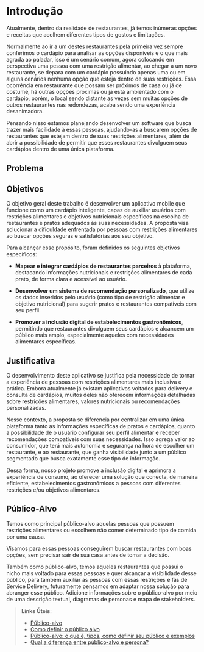 # Introdução

Atualmente, dentro da realidade de restaurantes, já temos inúmeras opções e receitas que acolhem diferentes tipos de gostos e limitações. 

Normalmente ao ir a um destes restaurantes pela primeira vez sempre conferimos o cardápio para analisar as opções disponíveis e o que mais agrada ao paladar, isso é um cenário comum, agora colocando em perspectiva uma pessoa com uma restrição alimentar, ao chegar a um novo restaurante, se depara com um cardápio possuindo apenas uma ou em alguns cenários nenhuma opção que esteja dentro de suas restrições. Essa ocorrência em restaurante que possam ser próximos de casa ou já de costume, há outras opções próximas ou já está ambientado com o cardápio, porém, o local sendo distante as vezes sem muitas opções de outros restaurantes nas redondezas, acaba sendo uma experiência desanimadora.  

Pensando nisso estamos planejando desenvolver um software que busca trazer mais facilidade à essas pessoas, ajudando-as a buscarem opções de restaurantes que estejam dentro de suas restrições alimentares, além de abrir a possibilidade de permitir que esses restaurantes divulguem seus cardápios dentro de uma única plataforma. 

## Problema

## Objetivos

O objetivo geral deste trabalho é desenvolver um aplicativo mobile que funcione como um cardápio inteligente, capaz de auxiliar usuários com restrições alimentares e objetivos nutricionais específicos na escolha de restaurantes e pratos adequados às suas necessidades. A proposta visa solucionar a dificuldade enfrentada por pessoas com restrições alimentares ao buscar opções seguras e satisfatórias aos seu objetivo. 

Para alcançar esse propósito, foram definidos os seguintes objetivos específicos: 

- **Mapear e integrar cardápios de restaurantes parceiros** à plataforma, destacando informações nutricionais e restrições alimentares de cada prato, de forma clara e acessível ao usuário. 

- **Desenvolver um sistema de recomendação personalizado**, que utilize os dados inseridos pelo usuário (como tipo de restrição alimentar e objetivo nutricional) para sugerir pratos e restaurantes compatíveis com seu perfil. 

- **Promover a inclusão digital de estabelecimentos gastronômicos**, permitindo que restaurantes divulguem seus cardápios e alcancem um público mais amplo, especialmente aqueles com necessidades alimentares específicas.
  
## Justificativa

O desenvolvimento deste aplicativo se justifica pela necessidade de tornar a experiência de pessoas com restrições alimentares mais inclusiva e prática. Embora atualmente já existam aplicativos voltados para delivery e consulta de cardápios, muitos deles não oferecem informações detalhadas sobre restrições alimentares, valores nutricionais ou recomendações personalizadas. 

Nesse contexto, a proposta se diferencia por centralizar em uma única plataforma tanto as informações específicas de pratos e cardápios, quanto a possibilidade de o usuário configurar seu perfil alimentar e receber recomendações compatíveis com suas necessidades. Isso agrega valor ao consumidor, que terá mais autonomia e segurança na hora de escolher um restaurante, e ao restaurante, que ganha visibilidade junto a um público segmentado que busca exatamente esse tipo de informação. 

Dessa forma, nosso projeto promove a inclusão digital e aprimora a experiência de consumo, ao oferecer uma solução que conecta, de maneira eficiente, estabelecimentos gastronômicos a pessoas com diferentes restrições e/ou objetivos alimentares. 

## Público-Alvo

Temos como principal público-alvo aquelas pessoas que possuem restrições alimentares ou escolhem não comer determinado tipo de comida por uma causa. 

Visamos para essas pessoas conseguirem buscar restaurantes com boas opções, sem precisar sair de sua casa antes de tomar a decisão. 

Também como público-alvo, temos aqueles restaurantes que possui o nicho mais voltado para essas pessoas e quer alcançar a visibilidade desse público, para também auxiliar as pessoas com essas restrições e fãs de Service Delivery, futuramente pensamos em adaptar nossa solução para abranger esse público. 
Adicione informações sobre o público-alvo por meio de uma descrição textual, diagramas de personas e mapa de stakeholders.

> **Links Úteis**:
> - [Público-alvo](https://blog.hotmart.com/pt-br/publico-alvo/)
> - [Como definir o público alvo](https://exame.com/pme/5-dicas-essenciais-para-definir-o-publico-alvo-do-seu-negocio/)
> - [Público-alvo: o que é, tipos, como definir seu público e exemplos](https://klickpages.com.br/blog/publico-alvo-o-que-e/)
> - [Qual a diferença entre público-alvo e persona?](https://rockcontent.com/blog/diferenca-publico-alvo-e-persona/)
